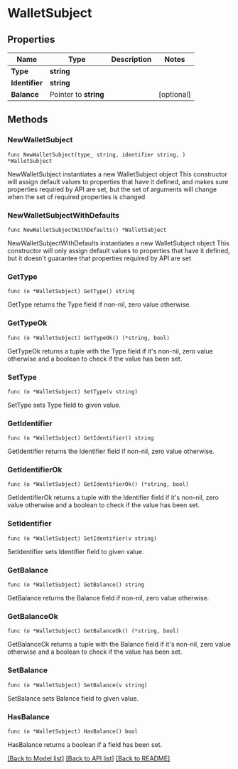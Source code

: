# WalletSubject

## Properties

Name | Type | Description | Notes
------------ | ------------- | ------------- | -------------
**Type** | **string** |  |
**Identifier** | **string** |  |
**Balance** | Pointer to **string** |  | [optional]

## Methods

### NewWalletSubject

`func NewWalletSubject(type_ string, identifier string, ) *WalletSubject`

NewWalletSubject instantiates a new WalletSubject object
This constructor will assign default values to properties that have it defined,
and makes sure properties required by API are set, but the set of arguments
will change when the set of required properties is changed

### NewWalletSubjectWithDefaults

`func NewWalletSubjectWithDefaults() *WalletSubject`

NewWalletSubjectWithDefaults instantiates a new WalletSubject object
This constructor will only assign default values to properties that have it defined,
but it doesn't guarantee that properties required by API are set

### GetType

`func (o *WalletSubject) GetType() string`

GetType returns the Type field if non-nil, zero value otherwise.

### GetTypeOk

`func (o *WalletSubject) GetTypeOk() (*string, bool)`

GetTypeOk returns a tuple with the Type field if it's non-nil, zero value otherwise
and a boolean to check if the value has been set.

### SetType

`func (o *WalletSubject) SetType(v string)`

SetType sets Type field to given value.


### GetIdentifier

`func (o *WalletSubject) GetIdentifier() string`

GetIdentifier returns the Identifier field if non-nil, zero value otherwise.

### GetIdentifierOk

`func (o *WalletSubject) GetIdentifierOk() (*string, bool)`

GetIdentifierOk returns a tuple with the Identifier field if it's non-nil, zero value otherwise
and a boolean to check if the value has been set.

### SetIdentifier

`func (o *WalletSubject) SetIdentifier(v string)`

SetIdentifier sets Identifier field to given value.


### GetBalance

`func (o *WalletSubject) GetBalance() string`

GetBalance returns the Balance field if non-nil, zero value otherwise.

### GetBalanceOk

`func (o *WalletSubject) GetBalanceOk() (*string, bool)`

GetBalanceOk returns a tuple with the Balance field if it's non-nil, zero value otherwise
and a boolean to check if the value has been set.

### SetBalance

`func (o *WalletSubject) SetBalance(v string)`

SetBalance sets Balance field to given value.

### HasBalance

`func (o *WalletSubject) HasBalance() bool`

HasBalance returns a boolean if a field has been set.


[[Back to Model list]](../README.md#documentation-for-models) [[Back to API list]](../README.md#documentation-for-api-endpoints) [[Back to README]](../README.md)
